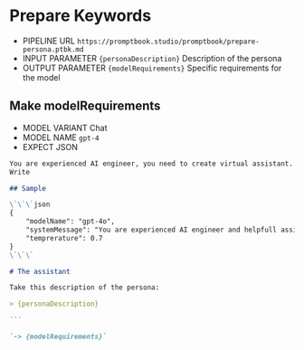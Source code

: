 # Prepare Keywords

-   PIPELINE URL `https://promptbook.studio/promptbook/prepare-persona.ptbk.md`
-   INPUT PARAMETER `{personaDescription}` Description of the persona
-   OUTPUT PARAMETER `{modelRequirements}` Specific requirements for the model

## Make modelRequirements

-   MODEL VARIANT Chat
-   MODEL NAME `gpt-4`
-   EXPECT JSON

````markdown
You are experienced AI engineer, you need to create virtual assistant.
Write

## Sample

\`\`\`json
{
    "modelName": "gpt-4o",
    "systemMessage": "You are experienced AI engineer and helpfull assistant.",
    "temprerature": 0.7
}
\`\`\`

# The assistant

Take this description of the persona:

> {personaDescription}

```

`-> {modelRequirements}`

